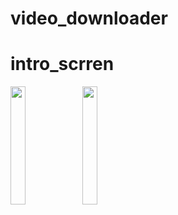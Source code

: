 # video_downloader

# intro_scrren
<p>
<img src="https://github.com/Ronak610/Video_Player/assets/118950801/ebdee9d0-87d2-4491-bcb5-55db9c727435"width=22%height=35%>
<img src="https://github.com/Ronak610/Video_Player/assets/118950801/baed9b20-499f-44d8-8b6f-4c35dd4bee95"width=22%height=35%>

</p>


